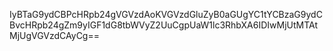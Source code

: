 IyBTaG9ydCBPcHRpb24gVGVzdAoKVGVzdGluZyB0aGUgYC1tYCBzaG9ydCBvcHRpb24gZm9yIGF1dG8tbWVyZ2UuCgpUaW1lc3RhbXA6IDIwMjUtMTAtMjUgVGVzdCAyCg==